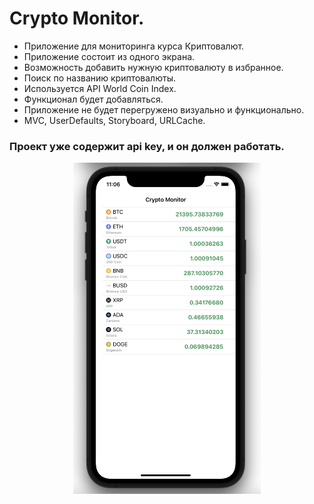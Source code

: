 # Crypto Monitor.

- Приложение для мониторинга курса Криптовалют.
- Приложение состоит из одного экрана.
- Возможность добавить нужную криптовалюту в избранное.
- Поиск по названию криптовалюты.
- Используется API World Coin Index.
- Функционал будет добавляться.
- Приложение не будет перегружено визуально и функционально.
- MVC, UserDefaults, Storyboard, URLCache.

### Проект уже содержит api key, и он должен работать.

<p align="center">
<img src="https://github.com/iamalexmih/CryptoMonitor/blob/main/Screenshot/screenshots%20main%20screen%20App.png" 
alt="screenshots main Screen App" width="300" />
</p>
